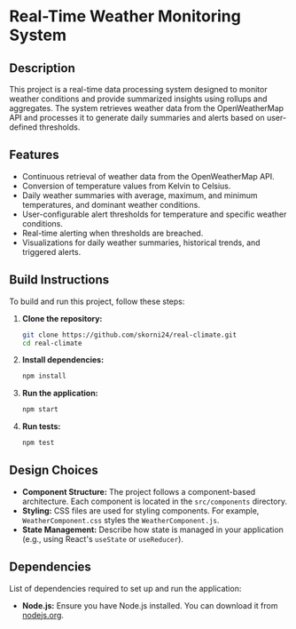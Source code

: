 # Real-Time Weather Monitoring System

## Description

This project is a real-time data processing system designed to monitor weather conditions and provide summarized insights using rollups and aggregates. The system retrieves weather data from the OpenWeatherMap API and processes it to generate daily summaries and alerts based on user-defined thresholds.

## Features

- Continuous retrieval of weather data from the OpenWeatherMap API.
- Conversion of temperature values from Kelvin to Celsius.
- Daily weather summaries with average, maximum, and minimum temperatures, and dominant weather conditions.
- User-configurable alert thresholds for temperature and specific weather conditions.
- Real-time alerting when thresholds are breached.
- Visualizations for daily weather summaries, historical trends, and triggered alerts.

## Build Instructions

To build and run this project, follow these steps:

1. **Clone the repository:**

   ```sh
   git clone https://github.com/skorni24/real-climate.git
   cd real-climate
   ```

2. **Install dependencies:**

   ```sh
   npm install
   ```

3. **Run the application:**

   ```sh
   npm start
   ```

4. **Run tests:**
   ```sh
   npm test
   ```

## Design Choices

- **Component Structure:** The project follows a component-based architecture. Each component is located in the `src/components` directory.
- **Styling:** CSS files are used for styling components. For example, `WeatherComponent.css` styles the `WeatherComponent.js`.
- **State Management:** Describe how state is managed in your application (e.g., using React's `useState` or `useReducer`).

## Dependencies

List of dependencies required to set up and run the application:

- **Node.js:** Ensure you have Node.js installed. You can download it from [nodejs.org](https://nodejs.org/).
